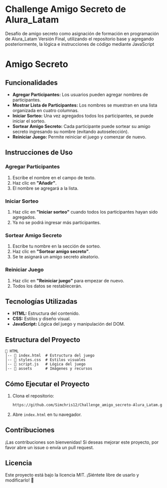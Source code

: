 # Challenge Amigo Secreto de Alura_Latam
Desafío de amigo secreto como asignación de formación en programación de Alura_Latam
Versión Final, utilizando el repositorio base y agregando posteriormente, la lógica e instrucciones de código mediante JavaScript

# Amigo Secreto

## Funcionalidades
- **Agregar Participantes:** Los usuarios pueden agregar nombres de participantes.
- **Mostrar Lista de Participantes:** Los nombres se muestran en una lista organizada en cuatro columnas.
- **Iniciar Sorteo:** Una vez agregados todos los participantes, se puede iniciar el sorteo.
- **Sortear Amigo Secreto:** Cada participante puede sortear su amigo secreto ingresando su nombre (evitando autoselección).
- **Reiniciar Juego:** Permite reiniciar el juego y comenzar de nuevo.

## Instrucciones de Uso
### Agregar Participantes
1. Escribe el nombre en el campo de texto.
2. Haz clic en **"Añadir"**.
3. El nombre se agregará a la lista.

### Iniciar Sorteo
1. Haz clic en **"Iniciar sorteo"** cuando todos los participantes hayan sido agregados.
2. Ya no se podrá ingresar más participantes.

### Sortear Amigo Secreto
1. Escribe tu nombre en la sección de sorteo.
2. Haz clic en **"Sortear amigo secreto"**.
3. Se te asignará un amigo secreto aleatorio.

### Reiniciar Juego
1. Haz clic en **"Reiniciar juego"** para empezar de nuevo.
2. Todos los datos se restablecerán.

## Tecnologías Utilizadas
- **HTML:** Estructura del contenido.
- **CSS:** Estilos y diseño visual.
- **JavaScript:** Lógica del juego y manipulación del DOM.

## Estructura del Proyecto
```
📂 HTML
│-- 📜 index.html  # Estructura del juego
│-- 📜 styles.css  # Estilos visuales
│-- 📜 script.js   # Lógica del juego
│-- 📂 assets      # Imágenes y recursos
```

## Cómo Ejecutar el Proyecto
1. Clona el repositorio:
   ```sh
   https://github.com/Simchris12/Challenge_amigo_secreto-Alura_Latam.git
   ```
2. Abre `index.html` en tu navegador.

## Contribuciones
¡Las contribuciones son bienvenidas! Si deseas mejorar este proyecto, por favor abre un issue o envía un pull request. 

## Licencia
Este proyecto está bajo la licencia MIT. ¡Siéntete libre de usarlo y modificarlo! 🎉



